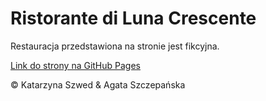 # Ristorante di Luna Crescente

Restauracja przedstawiona na stronie jest fikcyjna.

[Link do strony na GitHub Pages](https://kasardis.github.io/luna-crescente/index.html "Link do strony na GitHub Pages")

&copy; Katarzyna Szwed & Agata Szczepańska
